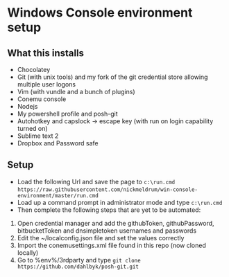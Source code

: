 # Windows Console environment setup

## What this installs

 * Chocolatey
 * Git (with unix tools) and my fork of the git credential store allowing multiple user logons
 * Vim (with vundle and a bunch of plugins)
 * Conemu console 
 * Nodejs
 * My powershell profile and posh-git
 * Autohotkey and capslock -> escape key (with run on login capability turned on)
 * Sublime text 2
 * Dropbox and Password safe

## Setup

 * Load the following Url and save the page to `c:\run.cmd`
 `https://raw.githubusercontent.com/nickmeldrum/win-console-environment/master/run.cmd`
 * Load up a command prompt in administrator mode and type `c:\run.cmd`
 * Then complete the following steps that are yet to be automated:

 1. Open credential manager and add the githubToken, githubPassword, bitbucketToken and dnsimpletoken usernames and passwords
 2. Edit the ~/localconfig.json file and set the values correctly
 3. Import the conemusettings.xml file found in this repo (now cloned locally)
 4. Go to %env%/3rdparty and type `git clone https://github.com/dahlbyk/posh-git.git`

